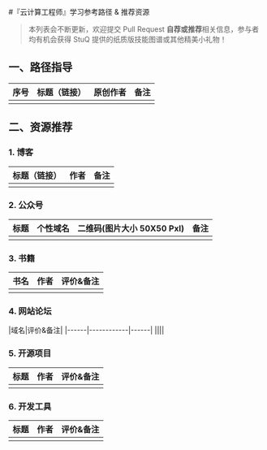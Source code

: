 #『云计算工程师』学习参考路径 & 推荐资源

>本列表会不断更新，欢迎提交 Pull Request **自荐或推荐**相关信息，参与者均有机会获得 StuQ 提供的纸质版技能图谱或其他精美小礼物！

## 一、路径指导

序号|标题（链接）|原创作者|备注|
---|---|---|---|
||||

## 二、资源推荐

### 1. 博客
|标题（链接）|作者|备注|
|------|------------|------|
||||

### 2. 公众号
|标题|个性域名|二维码(图片大小 50X50 Pxl)|备注
|------|------|------|---|
||||

### 3. 书籍
|书名|作者|评价&备注|
|------|------------|------|
||||

### 4. 网站论坛
|域名|评价&备注|
|------|------------|------|
||||

### 5. 开源项目
|标题|作者|评价&备注|
|------|------------|------|
|||

### 6. 开发工具
|标题|作者|评价&备注|
|------|------------|------|
|||

